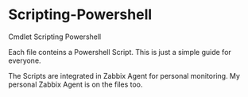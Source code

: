 # Scripting-Powershell
Cmdlet Scripting Powershell


Each file conteins a Powershell Script.
This is just a simple guide for everyone.

The Scripts are integrated in Zabbix Agent for personal monitoring.
My personal Zabbix Agent is on the files too.

